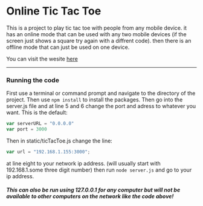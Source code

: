 # Online Tic Tac Toe

This is a project to play tic tac toe with people from any mobile device. it has an online mode that can be used with any two mobile devices (if the screen just shows a square try again with a diffrent code). then there is an offline mode that can just be used on one device.

You can visit the wesite [here](http://206.81.13.42/)

---

### Running the code

First use a terminal or command prompt and navigate to the directory of the project. Then use `npm install` to install the packages. Then go into the server.js file and at line 5 and 6 change the port and adress to whatever you want. This is the default:
```javascript
var serverURL = "0.0.0.0"
var port = 3000
```
Then in static/ticTacToe.js change the line:
```javascript
var url = "192.168.1.155:3000";
``` 
at line eight to your network ip address. (will usually start with 192.168.1.some three digit number)
then run `node server.js` and go to your ip address. 
##### This can also be run using 127.0.0.1 for any computer but will not be available to other computers on the network like the code above!
